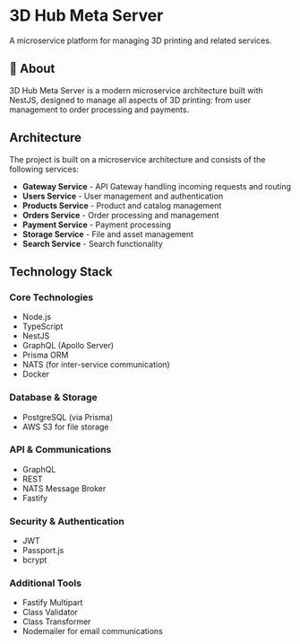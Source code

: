 # 3D Hub Meta Server

A microservice platform for managing 3D printing and related services.

## 🚀 About

3D Hub Meta Server is a modern microservice architecture built with NestJS, designed to manage all aspects of 3D printing: from user management to order processing and payments.

## Architecture

The project is built on a microservice architecture and consists of the following services:

- **Gateway Service** - API Gateway handling incoming requests and routing
- **Users Service** - User management and authentication
- **Products Service** - Product and catalog management 
- **Orders Service** - Order processing and management
- **Payment Service** - Payment processing
- **Storage Service** - File and asset management
- **Search Service** - Search functionality

## Technology Stack

### Core Technologies
- Node.js
- TypeScript
- NestJS
- GraphQL (Apollo Server)
- Prisma ORM
- NATS (for inter-service communication)
- Docker

### Database & Storage
- PostgreSQL (via Prisma)
- AWS S3 for file storage

### API & Communications
- GraphQL
- REST
- NATS Message Broker
- Fastify

### Security & Authentication
- JWT
- Passport.js
- bcrypt

### Additional Tools
- Fastify Multipart
- Class Validator
- Class Transformer
- Nodemailer for email communications